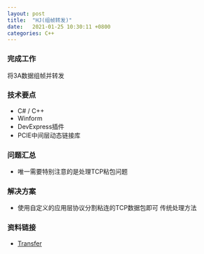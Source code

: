```yaml
---
layout: post
title:  "HJ(组帧转发)"
date:   2021-01-25 10:30:11 +0800
categories: C++
---
```


### 完成工作

将3A数据组帧并转发

### 技术要点

- C# / C++
- Winform
- DevExpress插件
- PCIE中间层动态链接库

### 问题汇总

- 唯一需要特别注意的是处理TCP粘包问题

### 解决方案

- 使用自定义的应用层协议分割粘连的TCP数据包即可 传统处理方法

### 资料链接

- [Transfer](https://github.com/KuzuryuYaichi/Transfer)